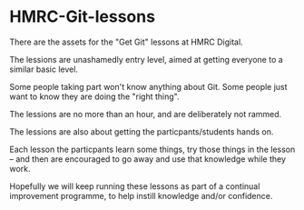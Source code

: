 # HMRC-Git-lessons
There are the assets for the "Get Git" lessons at HMRC Digital.

The lessions are unashamedly entry level, aimed at getting everyone to a similar basic level.

Some people taking part won't know anything about Git. Some people just want to know they are doing the "right thing".

The lessions are no more than an hour, and are deliberately not rammed.

The lessions are also about getting the particpants/students hands on.

Each lesson the particpants learn some things, try those things in the lesson – and then are encouraged to go away and use that knowledge while they work.

Hopefully we will keep running these lessons as part of a continual improvement programme, to help instill knowledge and/or confidence.
